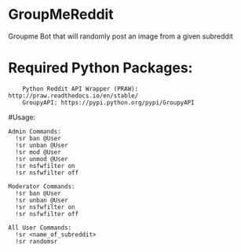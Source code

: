 # GroupMeReddit
Groupme Bot that will randomly post an image from a given subreddit

# Required Python Packages:

		Python Reddit API Wrapper (PRAW): http://praw.readthedocs.io/en/stable/
		GroupyAPI: https://pypi.python.org/pypi/GroupyAPI

#Usage:

    Admin Commands:
      !sr ban @User
      !sr unban @User
      !sr mod @User
      !sr unmod @User
      !sr nsfwfilter on
      !sr nsfwfilter off

    Moderator Commands:
      !sr ban @User
      !sr unban @User
      !sr nsfwfilter on
      !sr nsfwfilter off

    All User Commands:
      !sr <name_of_subreddit>
      !sr randomsr

